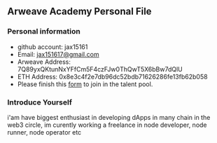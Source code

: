## Arweave Academy Personal File

### Personal information

- github account: jax15161
- Email: jax151617@gmail.com
- Arweave Address: 7Q89yxQKtunNxYFfCm5F4czFJw0ThQwT5X6bBw7dQlU
- ETH Address: 0x8e3c4f2e7db96dc52bdb71626286fe13fb62b058
- Please finish this [form](https://docs.google.com/forms/d/e/1FAIpQLSfWA5fIIcBgmRppm3jNz5vmf9Mai_QMVil-2pO4r7YKn_Zhtw/viewform?usp=sf_link) to join in the talent pool.

### Introduce Yourself
 i'am have biggest enthusiast in developing dApps in many chain in the web3 circle, im curently working a freelance in node developer, node runner, node operator etc
